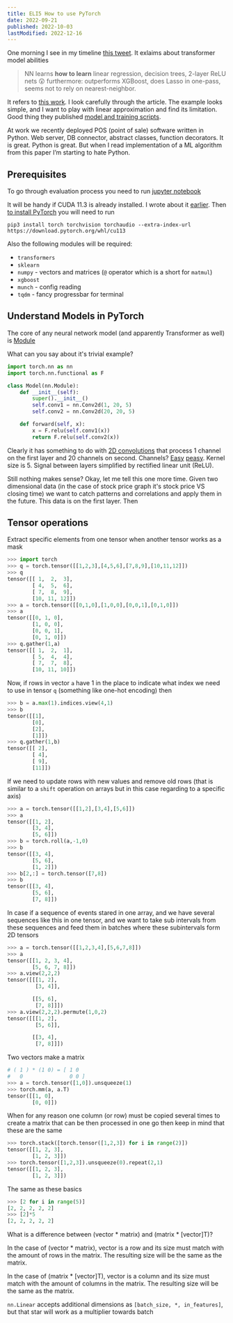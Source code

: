```yaml
---
title: ELI5 How to use PyTorch
date: 2022-09-21
published: 2022-10-03
lastModified: 2022-12-16
---
```


One morning I see in my timeline [this tweet](https://twitter.com/davidandrzej/status/1570969380284141570?s=12). It exlaims about transformer model abilities

> NN learns **how to learn** linear regression, decision trees, 2-layer ReLU nets 😲 furthermore: outperforms XGBoost, does Lasso in one-pass, seems not to rely on nearest-neighbor.

It refers to [this work](https://arxiv.org/abs/2208.01066). I look carefully through the article. The example looks simple, and I want to play with linear approximation and find its limitation. Good thing they published [model and training scripts](https://github.com/dtsip/in-context-learning).

At work we recently deployed POS (point of sale) software written in Python. Web server, DB connector, abstract classes, function decorators. It is great. Python is great. But when I read implementation of a ML algorithm from this paper I’m starting to hate Python.


## Prerequisites

To go through evaluation process you need to run [jupyter notebook](/science/everything-you-need-to-know-about-jupyter-notebook)

It will be handy if CUDA 11.3 is already installed. I wrote about it [earlier](/science/how-to-run-dalle-locally). Then [to install PyTorch](https://pytorch.org/get-started/locally/) you will need to run

```
pip3 install torch torchvision torchaudio --extra-index-url https://download.pytorch.org/whl/cu113
```

Also the following modules will be required:

- `transformers`
- `sklearn`
- `numpy` - vectors and matrices (`@` operator which is a short for `matmul`)
- `xgboost`
- `munch` - config reading
- `tqdm` - fancy progressbar for terminal


## Understand Models in PyTorch

The core of any neural network model (and apparently Transformer as well) is [Module](https://pytorch.org/docs/stable/generated/torch.nn.Module.html)

What can you say about it's trivial example?

```python
import torch.nn as nn
import torch.nn.functional as F

class Model(nn.Module):
    def __init__(self):
        super().__init__()
        self.conv1 = nn.Conv2d(1, 20, 5)
        self.conv2 = nn.Conv2d(20, 20, 5)

    def forward(self, x):
        x = F.relu(self.conv1(x))
        return F.relu(self.conv2(x))
```

Clearly it has something to do with [2D convolutions](https://pytorch.org/docs/stable/generated/torch.nn.Conv2d.html) that process 1 channel on the first layer and 20 channels on second. Channels? [Easy](https://medium.com/apache-mxnet/multi-channel-convolutions-explained-with-ms-excel-9bbf8eb77108) [peasy](https://towardsdatascience.com/a-comprehensive-introduction-to-different-types-of-convolutions-in-deep-learning-669281e58215). Kernel size is 5. Signal between layers simplified by rectified linear unit (ReLU).

Still nothing makes sense? Okay, let me tell this one more time. Given two dimensional data (in the case of stock price graph it's stock price VS closing time) we want to catch patterns and correlations and apply them in the future. This data is on the first layer. Then 

## Tensor operations

Extract specific elements from one tensor when another tensor works as a mask

```python
>>> import torch
>>> q = torch.tensor([[1,2,3],[4,5,6],[7,8,9],[10,11,12]])
>>> q
tensor([[ 1,  2,  3],
        [ 4,  5,  6],
        [ 7,  8,  9],
        [10, 11, 12]])
>>> a = torch.tensor([[0,1,0],[1,0,0],[0,0,1],[0,1,0]])
>>> a
tensor([[0, 1, 0],
        [1, 0, 0],
        [0, 0, 1],
        [0, 1, 0]])
>>> q.gather(1,a)
tensor([[ 1,  2,  1],
        [ 5,  4,  4],
        [ 7,  7,  8],
        [10, 11, 10]])
```

Now, if rows in vector `a` have $1$ in the place to indicate what index we need to use in tensor `q` (something like one-hot encoding) then

```python
>>> b = a.max(1).indices.view(4,1)
>>> b
tensor([[1],
        [0],
        [2],
        [1]])
>>> q.gather(1,b)
tensor([[ 2],
        [ 4],
        [ 9],
        [11]])
```

If we need to update rows with new values and remove old rows (that is similar to a `shift` operation on arrays but in this case regarding to a specific axis)

```python
>>> a = torch.tensor([[1,2],[3,4],[5,6]])
>>> a
tensor([[1, 2],
        [3, 4],
        [5, 6]])
>>> b = torch.roll(a,-1,0)
>>> b
tensor([[3, 4],
        [5, 6],
        [1, 2]])
>>> b[2,:] = torch.tensor([7,8])
>>> b
tensor([[3, 4],
        [5, 6],
        [7, 8]])
```

In case if a sequence of events stared in one array, and we have several sequences like this in one tensor, and we want to take sub intervals from these sequences and feed them in batches where these subintervals form 2D tensors

```python
>>> a = torch.tensor([[1,2,3,4],[5,6,7,8]])
>>> a
tensor([[1, 2, 3, 4],
        [5, 6, 7, 8]])
>>> a.view(2,2,2)
tensor([[[1, 2],
         [3, 4]],

        [[5, 6],
         [7, 8]]])
>>> a.view(2,2,2).permute(1,0,2)
tensor([[[1, 2],
         [5, 6]],

        [[3, 4],
         [7, 8]]])
```

Two vectors make a matrix

```python
# ( 1 ) * (1 0) = [ 1 0
#   0               0 0 ]
>>> a = torch.tensor([1,0]).unsqueeze(1)
>>> torch.mm(a, a.T)
tensor([[1, 0],
        [0, 0]])
```

When for any reason one column (or row) must be copied several times to create a matrix that can be then processed in one go then keep in mind that these are the same

```python
>>> torch.stack([torch.tensor([1,2,3]) for i in range(2)])
tensor([[1, 2, 3],
        [1, 2, 3]])
>>> torch.tensor([1,2,3]).unsqueeze(0).repeat(2,1)
tensor([[1, 2, 3],
        [1, 2, 3]])
```

The same as these basics

```python
>>> [2 for i in range(5)]
[2, 2, 2, 2, 2]
>>> [2]*5
[2, 2, 2, 2, 2]
```

What is a difference between (vector * matrix) and (matrix * \[vector\]T)?

In the case of (vector * matrix), vector is a row and its size must match with the amount of rows in the matrix. The resulting size will be the same as the matrix.

In the case of (matrix * \[vector\]T), vector is a column and its size must match with the amount of columns in the matrix. The resulting size will be the same as the matrix.

`nn.Linear` accepts additional dimensions as `[batch_size, *, in_features]`, but that star will work as a multiplier towards batch